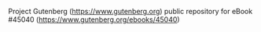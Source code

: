 Project Gutenberg (https://www.gutenberg.org) public repository for eBook #45040 (https://www.gutenberg.org/ebooks/45040)
